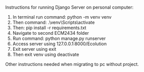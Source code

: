 Instructions for running Django Server on personal computer:
1. In terminal run command: python -m venv venv
2. Then command: .\venv\Scripts\activate
3. Then: pip install -r requirements.txt
4. Navigate to second ECM2434 folder
5. Run command: python manage.py runserver
6. Access server using 127.0.0.1:8000/Ecolution
7. Exit server using exit
8. Then exit venv using deactivate

Other instructions needed when migrating to pc without project.
